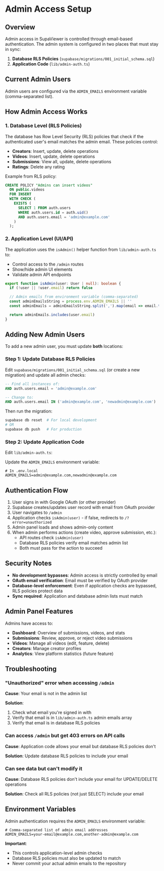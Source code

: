 # Admin Access Setup

## Overview

Admin access in SupaViewer is controlled through email-based authentication. The admin system is configured in two places that must stay in sync:

1. **Database RLS Policies** (`supabase/migrations/001_initial_schema.sql`)
2. **Application Code** (`lib/admin-auth.ts`)

## Current Admin Users

Admin users are configured via the `ADMIN_EMAILS` environment variable (comma-separated list).

## How Admin Access Works

### 1. Database Level (RLS Policies)

The database has Row Level Security (RLS) policies that check if the authenticated user's email matches the admin email. These policies control:

- **Creators**: Insert, update, delete operations
- **Videos**: Insert, update, delete operations
- **Submissions**: View all, update, delete operations
- **Ratings**: Delete any rating

Example from RLS policy:
```sql
CREATE POLICY "Admins can insert videos"
  ON public.videos
  FOR INSERT
  WITH CHECK (
    EXISTS (
      SELECT 1 FROM auth.users
      WHERE auth.users.id = auth.uid()
      AND auth.users.email = 'admin@example.com'
    )
  );
```

### 2. Application Level (UI/API)

The application uses the `isAdmin()` helper function from `lib/admin-auth.ts` to:

- Control access to the `/admin` routes
- Show/hide admin UI elements
- Validate admin API endpoints

```typescript
export function isAdmin(user: User | null): boolean {
  if (!user || !user.email) return false

  // Admin emails from environment variable (comma-separated)
  const adminEmailsString = process.env.ADMIN_EMAILS || ''
  const adminEmails = adminEmailsString.split(',').map(email => email.trim()).filter(Boolean)

  return adminEmails.includes(user.email)
}
```

## Adding New Admin Users

To add a new admin user, you must update **both** locations:

### Step 1: Update Database RLS Policies

Edit `supabase/migrations/001_initial_schema.sql` (or create a new migration) and update all admin checks:

```sql
-- Find all instances of:
AND auth.users.email = 'admin@example.com'

-- Change to:
AND auth.users.email IN ('admin@example.com', 'newadmin@example.com')
```

Then run the migration:
```bash
supabase db reset  # For local development
# OR
supabase db push   # For production
```

### Step 2: Update Application Code

Edit `lib/admin-auth.ts`:

Update the `ADMIN_EMAILS` environment variable:

```env
# In .env.local
ADMIN_EMAILS=admin@example.com,newadmin@example.com
```

## Authentication Flow

1. User signs in with Google OAuth (or other provider)
2. Supabase creates/updates user record with email from OAuth provider
3. User navigates to `/admin`
4. Application checks `isAdmin(user)` - if false, redirects to `/?error=unauthorized`
5. Admin panel loads and shows admin-only content
6. When admin performs actions (create video, approve submission, etc.):
   - API routes check `isAdmin(user)`
   - Database RLS policies verify email matches admin list
   - Both must pass for the action to succeed

## Security Notes

- **No development bypasses**: Admin access is strictly controlled by email
- **OAuth email verification**: Email must be verified by OAuth provider
- **Database-level enforcement**: Even if application checks are bypassed, RLS policies protect data
- **Sync required**: Application and database admin lists must match

## Admin Panel Features

Admins have access to:

- **Dashboard**: Overview of submissions, videos, and stats
- **Submissions**: Review, approve, or reject video submissions
- **Videos**: Manage all videos (edit, feature, delete)
- **Creators**: Manage creator profiles
- **Analytics**: View platform statistics (future feature)

## Troubleshooting

### "Unauthorized" error when accessing `/admin`

**Cause**: Your email is not in the admin list

**Solution**:
1. Check what email you're signed in with
2. Verify that email is in `lib/admin-auth.ts` admin emails array
3. Verify that email is in database RLS policies

### Can access `/admin` but get 403 errors on API calls

**Cause**: Application code allows your email but database RLS policies don't

**Solution**: Update database RLS policies to include your email

### Can see data but can't modify it

**Cause**: Database RLS policies don't include your email for UPDATE/DELETE operations

**Solution**: Check all RLS policies (not just SELECT) include your email

## Environment Variables

Admin authentication requires the `ADMIN_EMAILS` environment variable:

```env
# Comma-separated list of admin email addresses
ADMIN_EMAILS=your-email@example.com,another-admin@example.com
```

**Important**:
- This controls application-level admin checks
- Database RLS policies must also be updated to match
- Never commit your actual admin emails to the repository
